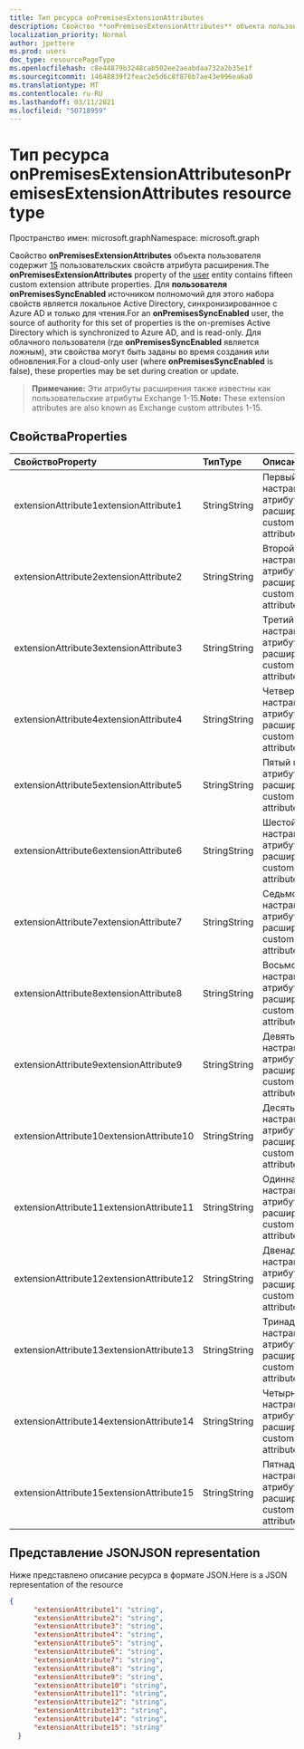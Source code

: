 ```yaml
---
title: Тип ресурса onPremisesExtensionAttributes
description: Свойство **onPremisesExtensionAttributes** объекта пользователя содержит 15 пользовательских свойств атрибута расширения. Для **пользователя onPremisesSyncEnabled** этот набор свойств освоен в локальном Active Directory и синхронизирован с Azure AD и является только для чтения. Для облачного пользователя (где **onPremisesSyncEnabled** является ложным), эти свойства могут быть заданы во время создания или обновления.
localization_priority: Normal
author: jpettere
ms.prod: users
doc_type: resourcePageType
ms.openlocfilehash: c8e44879b3248cab502ee2aeabdaa732a2b35e1f
ms.sourcegitcommit: 14648839f2feac2e5d6c8f876b7ae43e996ea6a0
ms.translationtype: MT
ms.contentlocale: ru-RU
ms.lasthandoff: 03/11/2021
ms.locfileid: "50718959"
---
```

# <a name="onpremisesextensionattributes-resource-type"></a><span data-ttu-id="7ec69-105">Тип ресурса onPremisesExtensionAttributes</span><span class="sxs-lookup"><span data-stu-id="7ec69-105">onPremisesExtensionAttributes resource type</span></span>

<span data-ttu-id="7ec69-106">Пространство имен: microsoft.graph</span><span class="sxs-lookup"><span data-stu-id="7ec69-106">Namespace: microsoft.graph</span></span>

<span data-ttu-id="7ec69-107">Свойство **onPremisesExtensionAttributes** объекта пользователя содержит [15](user.md) пользовательских свойств атрибута расширения.</span><span class="sxs-lookup"><span data-stu-id="7ec69-107">The **onPremisesExtensionAttributes** property of the [user](user.md) entity contains fifteen custom extension attribute properties.</span></span> <span data-ttu-id="7ec69-108">Для **пользователя onPremisesSyncEnabled** источником полномочий для этого набора свойств является локальное Active Directory, синхронизированное с Azure AD и только для чтения.</span><span class="sxs-lookup"><span data-stu-id="7ec69-108">For an **onPremisesSyncEnabled** user, the source of authority for this set of properties is the on-premises Active Directory which is synchronized to Azure AD, and is read-only.</span></span> <span data-ttu-id="7ec69-109">Для облачного пользователя (где **onPremisesSyncEnabled** является ложным), эти свойства могут быть заданы во время создания или обновления.</span><span class="sxs-lookup"><span data-stu-id="7ec69-109">For a cloud-only user (where **onPremisesSyncEnabled** is false), these properties may be set during creation or update.</span></span>

> <span data-ttu-id="7ec69-110">**Примечание:** Эти атрибуты расширения также известны как пользовательские атрибуты Exchange 1-15.</span><span class="sxs-lookup"><span data-stu-id="7ec69-110">**Note:** These extension attributes are also known as Exchange custom attributes 1-15.</span></span>

## <a name="properties"></a><span data-ttu-id="7ec69-111">Свойства</span><span class="sxs-lookup"><span data-stu-id="7ec69-111">Properties</span></span>
| <span data-ttu-id="7ec69-112">Свойство</span><span class="sxs-lookup"><span data-stu-id="7ec69-112">Property</span></span>     | <span data-ttu-id="7ec69-113">Тип</span><span class="sxs-lookup"><span data-stu-id="7ec69-113">Type</span></span>   |<span data-ttu-id="7ec69-114">Описание</span><span class="sxs-lookup"><span data-stu-id="7ec69-114">Description</span></span>|
|:---------------|:--------|:----------|
|<span data-ttu-id="7ec69-115">extensionAttribute1</span><span class="sxs-lookup"><span data-stu-id="7ec69-115">extensionAttribute1</span></span>|<span data-ttu-id="7ec69-116">String</span><span class="sxs-lookup"><span data-stu-id="7ec69-116">String</span></span>| <span data-ttu-id="7ec69-117">Первый настраиваемый атрибут расширения.</span><span class="sxs-lookup"><span data-stu-id="7ec69-117">First customizable extension attribute.</span></span> |
|<span data-ttu-id="7ec69-118">extensionAttribute2</span><span class="sxs-lookup"><span data-stu-id="7ec69-118">extensionAttribute2</span></span>|<span data-ttu-id="7ec69-119">String</span><span class="sxs-lookup"><span data-stu-id="7ec69-119">String</span></span>| <span data-ttu-id="7ec69-120">Второй настраиваемый атрибут расширения.</span><span class="sxs-lookup"><span data-stu-id="7ec69-120">Second customizable extension attribute.</span></span> |
|<span data-ttu-id="7ec69-121">extensionAttribute3</span><span class="sxs-lookup"><span data-stu-id="7ec69-121">extensionAttribute3</span></span>|<span data-ttu-id="7ec69-122">String</span><span class="sxs-lookup"><span data-stu-id="7ec69-122">String</span></span>| <span data-ttu-id="7ec69-123">Третий настраиваемый атрибут расширения.</span><span class="sxs-lookup"><span data-stu-id="7ec69-123">Third customizable extension attribute.</span></span> |
|<span data-ttu-id="7ec69-124">extensionAttribute4</span><span class="sxs-lookup"><span data-stu-id="7ec69-124">extensionAttribute4</span></span>|<span data-ttu-id="7ec69-125">String</span><span class="sxs-lookup"><span data-stu-id="7ec69-125">String</span></span>| <span data-ttu-id="7ec69-126">Четвертый настраиваемый атрибут расширения.</span><span class="sxs-lookup"><span data-stu-id="7ec69-126">Fourth customizable extension attribute.</span></span> |
|<span data-ttu-id="7ec69-127">extensionAttribute5</span><span class="sxs-lookup"><span data-stu-id="7ec69-127">extensionAttribute5</span></span>|<span data-ttu-id="7ec69-128">String</span><span class="sxs-lookup"><span data-stu-id="7ec69-128">String</span></span>| <span data-ttu-id="7ec69-129">Пятый настраиваемый атрибут расширения.</span><span class="sxs-lookup"><span data-stu-id="7ec69-129">Fifth customizable extension attribute.</span></span> |
|<span data-ttu-id="7ec69-130">extensionAttribute6</span><span class="sxs-lookup"><span data-stu-id="7ec69-130">extensionAttribute6</span></span>|<span data-ttu-id="7ec69-131">String</span><span class="sxs-lookup"><span data-stu-id="7ec69-131">String</span></span>| <span data-ttu-id="7ec69-132">Шестой настраиваемый атрибут расширения.</span><span class="sxs-lookup"><span data-stu-id="7ec69-132">Sixth customizable extension attribute.</span></span> |
|<span data-ttu-id="7ec69-133">extensionAttribute7</span><span class="sxs-lookup"><span data-stu-id="7ec69-133">extensionAttribute7</span></span>|<span data-ttu-id="7ec69-134">String</span><span class="sxs-lookup"><span data-stu-id="7ec69-134">String</span></span>| <span data-ttu-id="7ec69-135">Седьмой настраиваемый атрибут расширения.</span><span class="sxs-lookup"><span data-stu-id="7ec69-135">Seventh customizable extension attribute.</span></span> |
|<span data-ttu-id="7ec69-136">extensionAttribute8</span><span class="sxs-lookup"><span data-stu-id="7ec69-136">extensionAttribute8</span></span>|<span data-ttu-id="7ec69-137">String</span><span class="sxs-lookup"><span data-stu-id="7ec69-137">String</span></span>| <span data-ttu-id="7ec69-138">Восьмой настраиваемый атрибут расширения.</span><span class="sxs-lookup"><span data-stu-id="7ec69-138">Eighth customizable extension attribute.</span></span> |
|<span data-ttu-id="7ec69-139">extensionAttribute9</span><span class="sxs-lookup"><span data-stu-id="7ec69-139">extensionAttribute9</span></span>|<span data-ttu-id="7ec69-140">String</span><span class="sxs-lookup"><span data-stu-id="7ec69-140">String</span></span>| <span data-ttu-id="7ec69-141">Девятый настраиваемый атрибут расширения.</span><span class="sxs-lookup"><span data-stu-id="7ec69-141">Ninth customizable extension attribute.</span></span> |
|<span data-ttu-id="7ec69-142">extensionAttribute10</span><span class="sxs-lookup"><span data-stu-id="7ec69-142">extensionAttribute10</span></span>|<span data-ttu-id="7ec69-143">String</span><span class="sxs-lookup"><span data-stu-id="7ec69-143">String</span></span>| <span data-ttu-id="7ec69-144">Десятый настраиваемый атрибут расширения.</span><span class="sxs-lookup"><span data-stu-id="7ec69-144">Tenth customizable extension attribute.</span></span> |
|<span data-ttu-id="7ec69-145">extensionAttribute11</span><span class="sxs-lookup"><span data-stu-id="7ec69-145">extensionAttribute11</span></span>|<span data-ttu-id="7ec69-146">String</span><span class="sxs-lookup"><span data-stu-id="7ec69-146">String</span></span>| <span data-ttu-id="7ec69-147">Одиннадцатый настраиваемый атрибут расширения.</span><span class="sxs-lookup"><span data-stu-id="7ec69-147">Eleventh customizable extension attribute.</span></span> |
|<span data-ttu-id="7ec69-148">extensionAttribute12</span><span class="sxs-lookup"><span data-stu-id="7ec69-148">extensionAttribute12</span></span>|<span data-ttu-id="7ec69-149">String</span><span class="sxs-lookup"><span data-stu-id="7ec69-149">String</span></span>| <span data-ttu-id="7ec69-150">Двенадцатый настраиваемый атрибут расширения.</span><span class="sxs-lookup"><span data-stu-id="7ec69-150">Twelfth customizable extension attribute.</span></span> |
|<span data-ttu-id="7ec69-151">extensionAttribute13</span><span class="sxs-lookup"><span data-stu-id="7ec69-151">extensionAttribute13</span></span>|<span data-ttu-id="7ec69-152">String</span><span class="sxs-lookup"><span data-stu-id="7ec69-152">String</span></span>| <span data-ttu-id="7ec69-153">Тринадцатый настраиваемый атрибут расширения.</span><span class="sxs-lookup"><span data-stu-id="7ec69-153">Thirteenth customizable extension attribute.</span></span> |
|<span data-ttu-id="7ec69-154">extensionAttribute14</span><span class="sxs-lookup"><span data-stu-id="7ec69-154">extensionAttribute14</span></span>|<span data-ttu-id="7ec69-155">String</span><span class="sxs-lookup"><span data-stu-id="7ec69-155">String</span></span>| <span data-ttu-id="7ec69-156">Четырнадцатый настраиваемый атрибут расширения.</span><span class="sxs-lookup"><span data-stu-id="7ec69-156">Fourteenth customizable extension attribute.</span></span> |
|<span data-ttu-id="7ec69-157">extensionAttribute15</span><span class="sxs-lookup"><span data-stu-id="7ec69-157">extensionAttribute15</span></span>|<span data-ttu-id="7ec69-158">String</span><span class="sxs-lookup"><span data-stu-id="7ec69-158">String</span></span>| <span data-ttu-id="7ec69-159">Пятнадцатый настраиваемый атрибут расширения.</span><span class="sxs-lookup"><span data-stu-id="7ec69-159">Fifteenth customizable extension attribute.</span></span> |

## <a name="json-representation"></a><span data-ttu-id="7ec69-160">Представление JSON</span><span class="sxs-lookup"><span data-stu-id="7ec69-160">JSON representation</span></span>

<span data-ttu-id="7ec69-161">Ниже представлено описание ресурса в формате JSON.</span><span class="sxs-lookup"><span data-stu-id="7ec69-161">Here is a JSON representation of the resource</span></span>

<!-- {
  "blockType": "resource",
  "optionalProperties": [

  ],
  "@odata.type": "microsoft.graph.onPremisesExtensionAttributes"
}-->


```json
{
      "extensionAttribute1": "string",
      "extensionAttribute2": "string",
      "extensionAttribute3": "string",
      "extensionAttribute4": "string",
      "extensionAttribute5": "string",
      "extensionAttribute6": "string",
      "extensionAttribute7": "string",
      "extensionAttribute8": "string",
      "extensionAttribute9": "string",
      "extensionAttribute10": "string",
      "extensionAttribute11": "string",
      "extensionAttribute12": "string",
      "extensionAttribute13": "string",
      "extensionAttribute14": "string",
      "extensionAttribute15": "string"
  }

```


<!-- uuid: 8fcb5dbc-d5aa-4681-8e31-b001d5168d79
2015-10-25 14:57:30 UTC -->
<!-- {
  "type": "#page.annotation",
  "description": "onPremisesExtensionAttributes resource",
  "keywords": "",
  "section": "documentation",
  "tocPath": ""
}-->

